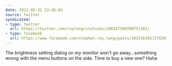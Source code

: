 ```yaml
---
date: 2012-05-31 13:26:03
source: twitter
syndicated:
- type: twitter
  url: https://twitter.com/roytang/statuses/208187589700751361/
- type: facebook
  url: https://www.facebook.com/stephen.roy.tang/posts/10151638572763912
---
```


The brightness setting dialog on my monitor won't go away...something wrong with the menu buttons on the side. Time to buy a new one? Haha